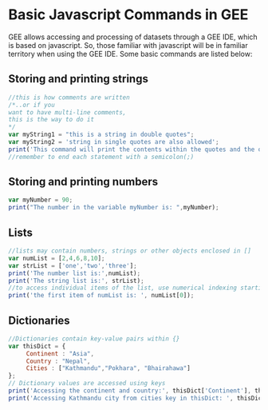 # Basic Javascript Commands in GEE
GEE allows accessing and processing of datasets through a GEE IDE, which is based on javascript. So, those familiar with
javascript will be in familiar territory when using the GEE IDE.
Some basic commands are listed below:
## Storing and printing strings
```Javascript
//this is how comments are written
/*..or if you
want to have multi-line comments,
this is the way to do it
*/
var myString1 = "this is a string in double quotes";
var myString2 = 'string in single quotes are also allowed';
print('This command will print the contents within the quotes and the object(s) following the quote', myString1);
//remember to end each statement with a semicolon(;)
```
## Storing and printing numbers
```Javascript
var myNumber = 90;
print("The number in the variable myNumber is: ",myNumber);
```
## Lists
```Javascript
//lists may contain numbers, strings or other objects enclosed in []
var numList = [2,4,6,8,10];
var strList = ['one','two','three'];
print('The number list is:',numList); 
print('The string list is:', strList);
//to access individual items of the list, use numerical indexing starting from 0
print('the first item of numList is: ', numList[0]);
```
## Dictionaries
```Javascript
//Dictionaries contain key-value pairs within {}
var thisDict = {
     Continent : "Asia",
     Country : "Nepal",
     Cities : ["Kathmandu","Pokhara", "Bhairahawa"]
};
// Dictionary values are accessed using keys
print('Accessing the continent and country:', thisDict['Continent'], thisDict['Country']); // or thisDict.Continent
print('Accessing Kathmandu city from cities key in thisDict: ', thisDict.Cities[0]);


